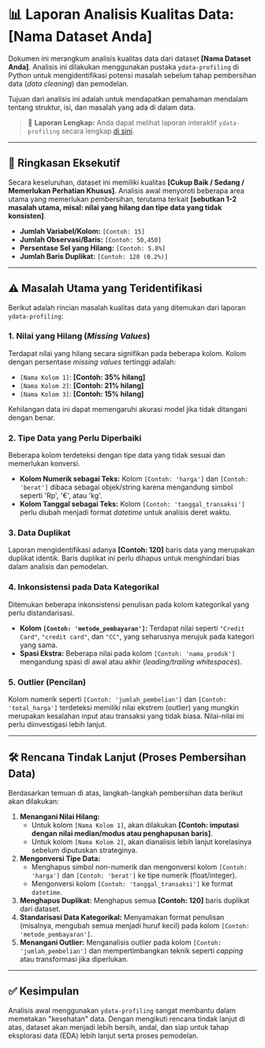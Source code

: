 # 📊 Laporan Analisis Kualitas Data: [Nama Dataset Anda]

Dokumen ini merangkum analisis kualitas data dari dataset **[Nama Dataset Anda]**. Analisis ini dilakukan menggunakan pustaka `ydata-profiling` di Python untuk mengidentifikasi potensi masalah sebelum tahap pembersihan data (*data cleaning*) dan pemodelan.

Tujuan dari analisis ini adalah untuk mendapatkan pemahaman mendalam tentang struktur, isi, dan masalah yang ada di dalam data.

> 🔗 **Laporan Lengkap:** Anda dapat melihat laporan interaktif `ydata-profiling` secara lengkap [di sini](link/ke/laporan_anda.html).

---

## 📜 Ringkasan Eksekutif

Secara keseluruhan, dataset ini memiliki kualitas **[Cukup Baik / Sedang / Memerlukan Perhatian Khusus]**. Analisis awal menyoroti beberapa area utama yang memerlukan pembersihan, terutama terkait **[sebutkan 1-2 masalah utama, misal: nilai yang hilang dan tipe data yang tidak konsisten]**.

* **Jumlah Variabel/Kolom:** `[Contoh: 15]`
* **Jumlah Observasi/Baris:** `[Contoh: 50,450]`
* **Persentase Sel yang Hilang:** `[Contoh: 5.8%]`
* **Jumlah Baris Duplikat:** `[Contoh: 120 (0.2%)]`

---

## ⚠️ Masalah Utama yang Teridentifikasi

Berikut adalah rincian masalah kualitas data yang ditemukan dari laporan `ydata-profiling`:

### 1. Nilai yang Hilang (*Missing Values*)
Terdapat nilai yang hilang secara signifikan pada beberapa kolom. Kolom dengan persentase *missing values* tertinggi adalah:
* `[Nama Kolom 1]`: **[Contoh: 35% hilang]**
* `[Nama Kolom 2]`: **[Contoh: 21% hilang]**
* `[Nama Kolom 3]`: **[Contoh: 15% hilang]**

Kehilangan data ini dapat memengaruhi akurasi model jika tidak ditangani dengan benar.

### 2. Tipe Data yang Perlu Diperbaiki
Beberapa kolom terdeteksi dengan tipe data yang tidak sesuai dan memerlukan konversi.
* **Kolom Numerik sebagai Teks:** Kolom `[Contoh: 'harga']` dan `[Contoh: 'berat']` dibaca sebagai objek/string karena mengandung simbol seperti 'Rp', '€', atau 'kg'.
* **Kolom Tanggal sebagai Teks:** Kolom `[Contoh: 'tanggal_transaksi']` perlu diubah menjadi format *datetime* untuk analisis deret waktu.

### 3. Data Duplikat
Laporan mengidentifikasi adanya **[Contoh: 120]** baris data yang merupakan duplikat identik. Baris duplikat ini perlu dihapus untuk menghindari bias dalam analisis dan pemodelan.


### 4. Inkonsistensi pada Data Kategorikal
Ditemukan beberapa inkonsistensi penulisan pada kolom kategorikal yang perlu distandarisasi.
* **Kolom `[Contoh: 'metode_pembayaran']`:** Terdapat nilai seperti `"Credit Card"`, `"credit card"`, dan `"CC"`, yang seharusnya merujuk pada kategori yang sama.
* **Spasi Ekstra:** Beberapa nilai pada kolom `[Contoh: 'nama_produk']` mengandung spasi di awal atau akhir (*leading/trailing whitespaces*).

### 5. Outlier (Pencilan)
Kolom numerik seperti `[Contoh: 'jumlah_pembelian']` dan `[Contoh: 'total_harga']` terdeteksi memiliki nilai ekstrem (outlier) yang mungkin merupakan kesalahan input atau transaksi yang tidak biasa. Nilai-nilai ini perlu diinvestigasi lebih lanjut.

---

## 🛠️ Rencana Tindak Lanjut (Proses Pembersihan Data)

Berdasarkan temuan di atas, langkah-langkah pembersihan data berikut akan dilakukan:
1.  **Menangani Nilai Hilang:**
    * Untuk kolom `[Nama Kolom 1]`, akan dilakukan **[Contoh: imputasi dengan nilai median/modus atau penghapusan baris]**.
    * Untuk kolom `[Nama Kolom 2]`, akan dianalisis lebih lanjut korelasinya sebelum diputuskan strateginya.
2.  **Mengonversi Tipe Data:**
    * Menghapus simbol non-numerik dan mengonversi kolom `[Contoh: 'harga']` dan `[Contoh: 'berat']` ke tipe numerik (float/integer).
    * Mengonversi kolom `[Contoh: 'tanggal_transaksi']` ke format `datetime`.
3.  **Menghapus Duplikat:** Menghapus semua **[Contoh: 120]** baris duplikat dari dataset.
4.  **Standarisasi Data Kategorikal:** Menyamakan format penulisan (misalnya, mengubah semua menjadi huruf kecil) pada kolom `[Contoh: 'metode_pembayaran']`.
5.  **Menangani Outlier:** Menganalisis outlier pada kolom `[Contoh: 'jumlah_pembelian']` dan mempertimbangkan teknik seperti *capping* atau transformasi jika diperlukan.

---

## ✅ Kesimpulan

Analisis awal menggunakan `ydata-profiling` sangat membantu dalam memetakan "kesehatan" data. Dengan mengikuti rencana tindak lanjut di atas, dataset akan menjadi lebih bersih, andal, dan siap untuk tahap eksplorasi data (EDA) lebih lanjut serta proses pemodelan.
